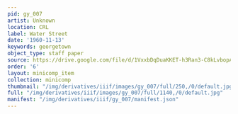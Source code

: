 ```yaml
---
pid: gy_007
artist: Unknown
location: CRL
label: Water Street
date: '1960-11-13'
keywords: georgetown
object_type: staff paper
source: https://drive.google.com/file/d/1VxxbDqDuaKKET-h3Ran3-C8kLvbopAf1/view?usp=sharing
order: '6'
layout: minicomp_item
collection: minicomp
thumbnail: "/img/derivatives/iiif/images/gy_007/full/250,/0/default.jpg"
full: "/img/derivatives/iiif/images/gy_007/full/1140,/0/default.jpg"
manifest: "/img/derivatives/iiif/gy_007/manifest.json"
---
```

